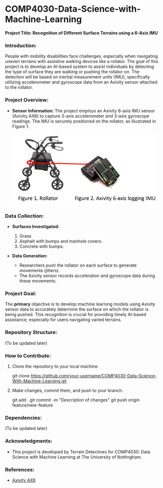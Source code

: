 # COMP4030-Data-Science-with-Machine-Learning

**Project Title: Recognition of Different Surface Terrains using a 6-Axis IMU**

### Introduction:
People with mobility disabilities face challenges, especially when navigating uneven terrains with assistive walking devices like a rollator. The goal of this project is to develop an AI-based system to assist individuals by detecting the type of surface they are walking or pushing the rollator on. The detection will be based on inertial measurement units (IMU), specifically utilizing accelerometer and gyroscope data from an Axivity sensor attached to the rollator.

### Project Overview:
- **Sensor Information:** The project employs an Axivity 6-axis IMU sensor (Axivity AX6) to capture 3-axis accelerometer and 3-axis gyroscope readings. The IMU is securely positioned on the rollator, as illustrated in Figure 1.

  ![Rollator Position](images/rollator_IMU.png)

### Data Collection:
- **Surfaces Investigated:**
  1. Grass
  2. Asphalt with bumps and manhole covers.
  3. Concrete with bumps.

- **Data Generation:**
  - Researchers push the rollator on each surface to generate movements (jitters).
  - The Axivity sensor records acceleration and gyroscope data during these movements.

### Project Goal:
The **primary** objective is to develop machine learning models using Axivity sensor data to accurately determine the surface on which the rollator is being pushed. This recognition is crucial for providing timely AI-based assistance, especially for users navigating varied terrains.

### Repository Structure:
(To be updated later)

### How to Contribute:
1. Clone the repository to your local machine.
    
   git clone  https://github.com/your-username/COMP4030-Data-Science-With-Machine-Learning.git
   
2. Make changes, commit them, and push to your branch.

   git add .
   git commit -m "Description of changes"
   git push origin feature/new-feature

### Dependencies:
(To be updated later)

### Acknowledgments:
- This project is developed by Terrain Detectives for COMP4030: Data Science with Machine Learning at The University of Nottingham.

### References:
- [Axivity AX6](https://axivity.com/product/ax6)
